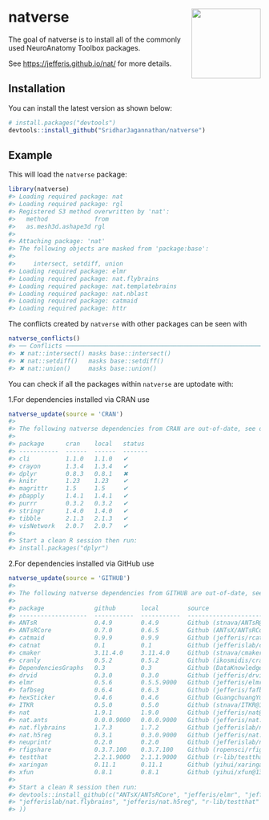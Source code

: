 
<!-- README.md is generated from README.Rmd. Please edit that file -->

# natverse <a href='https://natverse.github.io/'><img src='https://github.com/natverse/natverse_hugo/blob/dev_pages/static/images/hex-natverse_logo.png' align="right" height="138.5" /></a>

<!-- badges: start -->

<!-- badges: end -->

The goal of natverse is to install all of the commonly used NeuroAnatomy
Toolbox packages.

See <https://jefferis.github.io/nat/> for more details.

## Installation

You can install the latest version as shown below:

``` r
# install.packages("devtools")
devtools::install_github("SridharJagannathan/natverse")
```

## Example

This will load the `natverse` package:

``` r
library(natverse)
#> Loading required package: nat
#> Loading required package: rgl
#> Registered S3 method overwritten by 'nat':
#>   method             from
#>   as.mesh3d.ashape3d rgl
#> 
#> Attaching package: 'nat'
#> The following objects are masked from 'package:base':
#> 
#>     intersect, setdiff, union
#> Loading required package: elmr
#> Loading required package: nat.flybrains
#> Loading required package: nat.templatebrains
#> Loading required package: nat.nblast
#> Loading required package: catmaid
#> Loading required package: httr
```

The conflicts created by `natverse` with other packages can be seen with

``` r
natverse_conflicts()
#> ── Conflicts ──────────────────────────────────────────────────────────────────────── natverse_conflicts() ──
#> ✖ nat::intersect() masks base::intersect()
#> ✖ nat::setdiff()   masks base::setdiff()
#> ✖ nat::union()     masks base::union()
```

You can check if all the packages within `natverse` are uptodate with:

1.For dependencies installed via CRAN use

``` r
natverse_update(source = 'CRAN')
#> 
#> The following natverse dependencies from CRAN are out-of-date, see details below:
#> 
#> package      cran    local   status 
#> -----------  ------  ------  -------
#> cli          1.1.0   1.1.0   ✔      
#> crayon       1.3.4   1.3.4   ✔      
#> dplyr        0.8.3   0.8.1   ✖      
#> knitr        1.23    1.23    ✔      
#> magrittr     1.5     1.5     ✔      
#> pbapply      1.4.1   1.4.1   ✔      
#> purrr        0.3.2   0.3.2   ✔      
#> stringr      1.4.0   1.4.0   ✔      
#> tibble       2.1.3   2.1.3   ✔      
#> visNetwork   2.0.7   2.0.7   ✔      
#> 
#> Start a clean R session then run:
#> install.packages("dplyr")
```

2.For dependencies installed via GitHub use

``` r
natverse_update(source = 'GITHUB')
#> 
#> The following natverse dependencies from GITHUB are out-of-date, see details below:
#> 
#> package              github       local        source                                              status 
#> -------------------  -----------  -----------  --------------------------------------------------  -------
#> ANTsR                0.4.9        0.4.9        Github (stnava/ANTsR@69d65b6)                       ✔      
#> ANTsRCore            0.7.0        0.6.5        Github (ANTsX/ANTsRCore@75c61a6)                    ✖      
#> catmaid              0.9.9        0.9.9        Github (jefferis/rcatmaid@6cbc83a)                  ✔      
#> catnat               0.1          0.1          Github (jefferislab/catnat@12456e8)                 ✔      
#> cmaker               3.11.4.0     3.11.4.0     Github (stnava/cmaker@c89fe8e)                      ✔      
#> cranly               0.5.2        0.5.2        Github (ikosmidis/cranly@b34d49f)                   ✔      
#> DependenciesGraphs   0.3          0.3          Github (DataKnowledge/DependenciesGraphs@3c33e2a)   ✔      
#> drvid                0.3.0        0.3.0        Github (jefferis/drvid@cdd2a48)                     ✔      
#> elmr                 0.5.6        0.5.5.9000   Github (jefferis/elmr@e34dc5e)                      ✖      
#> fafbseg              0.6.4        0.6.3        Github (jefferis/fafbseg@1a8bcea)                   ✖      
#> hexSticker           0.4.6        0.4.6        Github (GuangchuangYu/hexSticker@f276d6d)           ✔      
#> ITKR                 0.5.0        0.5.0        Github (stnava/ITKR@1b88aa6)                        ✔      
#> nat                  1.9.1        1.9.0        Github (jefferis/nat@0dd3be6)                       ✖      
#> nat.ants             0.0.0.9000   0.0.0.9000   Github (jefferis/nat.ants@1ff3154)                  ✔      
#> nat.flybrains        1.7.3        1.7.2        Github (jefferislab/nat.flybrains@3e4c535)          ✖      
#> nat.h5reg            0.3.1        0.3.0.9000   Github (jefferis/nat.h5reg@346d7fc)                 ✖      
#> neuprintr            0.2.0        0.2.0        Github (jefferislab/neuprintr@f3e640d)              ✔      
#> rfigshare            0.3.7.100    0.3.7.100    Github (ropensci/rfigshare@3379786)                 ✔      
#> testthat             2.2.1.9000   2.1.1.9000   Github (r-lib/testthat@4a546fa)                     ✖      
#> xaringan             0.11.1       0.11.1       Github (yihui/xaringan@a302c7d)                     ✔      
#> xfun                 0.8.1        0.8.1        Github (yihui/xfun@1385b16)                         ✔      
#> 
#> Start a clean R session then run:
#> devtools::install_github(c("ANTsX/ANTsRCore", "jefferis/elmr", "jefferis/fafbseg", "jefferis/nat", 
#> "jefferislab/nat.flybrains", "jefferis/nat.h5reg", "r-lib/testthat"
#> ))
```
